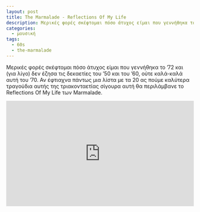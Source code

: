 ```yaml
---
layout: post
title: The Marmalade - Reflections Of My Life
description: Μερικές φορές σκέφτομαι πόσο άτυχος είμαι που γεννήθηκα το ’72 και δεν έζησα τις δεκαετίες του ’50 και του ’60, ούτε καλά-καλά αυτή του ’70.
categories:
  - μουσική
tags: 
  - 60s
  - the-marmalade
---
```


Μερικές φορές σκέφτομαι πόσο άτυχος είμαι που γεννήθηκα το ’72 και (για λίγο) δεν έζησα τις δεκαετίες του ’50 και του ’60, ούτε καλά-καλά αυτή του ’70. Αν έφτιαχνα πάντως μια λίστα με τα 20 ας πούμε καλύτερα τραγούδια αυτής της τριακονταετίας σίγουρα αυτή θα περιλάμβανε το Reflections Of My Life των Marmalade.

<div class="yt-video" style="position:relative;height:0;padding-bottom:56.25%"><iframe src="https://www.youtube.com/embed/Nnro-OYCffk" width="640" height="360" frameborder="0" style="position:absolute;width:100%;height:100%;left:0" allowfullscreen></iframe></div>